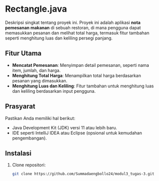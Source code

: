 # Rectangle.java

Deskripsi singkat tentang proyek ini. Proyek ini adalah aplikasi **nota pemesanan makanan** di sebuah restoran, di mana pengguna dapat memasukkan pesanan dan melihat total harga, termasuk fitur tambahan seperti menghitung luas dan keliling persegi panjang.

## Fitur Utama
- **Mencatat Pemesanan**: Menyimpan detail pemesanan, seperti nama item, jumlah, dan harga.
- **Menghitung Total Harga**: Menampilkan total harga berdasarkan pesanan yang dimasukkan.
- **Menghitung Luas dan Keliling**: Fitur tambahan untuk menghitung luas dan keliling berdasarkan input pengguna.

## Prasyarat
Pastikan Anda memiliki hal berikut:
- Java Development Kit (JDK) versi 11 atau lebih baru.
- IDE seperti IntelliJ IDEA atau Eclipse (opsional untuk kemudahan pengembangan).

## Instalasi

1. Clone repositori:
   ```bash
   git clone https://github.com/Summadaengbollo24/modul3_tugas-3.git
